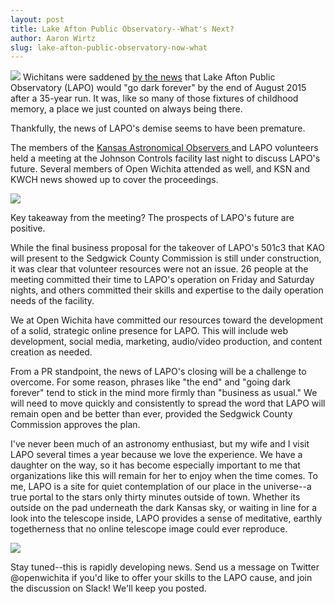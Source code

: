 ```yaml
---
layout: post
title: Lake Afton Public Observatory--What's Next?
author: Aaron Wirtz
slug: lake-afton-public-observatory-now-what
---
```



![](https://i.imgur.com/OWxGZJe.jpg?1)
Wichitans were saddened [by the news](https://www.kansas.com/news/local/article27249676.html) that Lake Afton Public Observatory (LAPO) would "go dark forever" by the end of August 2015 after a 35-year run. It was, like so many of those fixtures of childhood memory, a place we just counted on always being there.

Thankfully, the news of LAPO's demise seems to have been premature.

The members of the [Kansas Astronomical Observers ](https://www.kaowichita.com) and LAPO volunteers held a meeting at the Johnson Controls facility last night to discuss LAPO's future. Several members of Open Wichita attended as well, and KSN and KWCH news showed up to cover the proceedings.

![](https://i.imgur.com/MWoPf9Q.jpg?1)

Key takeaway from the meeting? The prospects of LAPO's future are positive.

While the final business proposal for the takeover of LAPO's 501c3 that KAO will present to the Sedgwick County Commission is still under construction, it was clear that volunteer resources were not an issue. 26 people at the meeting committed their time to LAPO's operation on Friday and Saturday nights, and others committed their skills and expertise to the daily operation needs of the facility.

We at Open Wichita have committed our resources toward the development of a solid, strategic online presence for LAPO. This will include web development, social media, marketing, audio/video production, and content creation as needed. 

From a PR standpoint, the news of LAPO's closing will be a challenge to overcome. For some reason, phrases like "the end" and "going dark forever" tend to stick in the mind more firmly than "business as usual." We will need to move quickly and consistently to spread the word that LAPO will remain open and be better than ever, provided the Sedgwick County Commission approves the plan. 

I've never been much of an astronomy enthusiast, but my wife and I visit LAPO several times a year because we love the experience. We have a daughter on the way, so it has become especially important to me that organizations like this will remain for her to enjoy when the time comes. To me, LAPO is a site for quiet contemplation of our place in the universe--a true portal to the stars only thirty minutes outside of town. Whether its outside on the pad underneath the dark Kansas sky, or waiting in line for a look into the telescope inside, LAPO provides a sense of meditative, earthly togetherness that no online telescope image could ever reproduce. 

![](https://i.imgur.com/ObDRw6g.jpg?1)

Stay tuned--this is rapidly developing news. Send us a message on Twitter @openwichita if you'd like to offer your skills to the LAPO cause, and join the discussion on Slack! We'll keep you posted.
